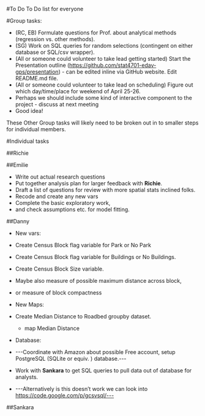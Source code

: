 #To Do
To Do list for everyone

#Group tasks:
* (RC, EB) Formulate questions for Prof. about analytical methods (regression vs. other methods).
* (SG) Work on SQL queries for random selections (contingent on either database or SQL/csv wrapper). 
* (All or someone could volunteer to take lead getting started) Start the Presentation outline (https://github.com/stat4701-edav-gps/presentation) - can be edited inline via GitHub website. Edit README.md file.  
* (All or someone could volunteer to take lead on scheduling) Figure out which day/time/place for weekend of April 25-26. 
* Perhaps we should include some kind of interactive component to the project - discuss at next meeting
 * Good idea!

These Other Group tasks will likely need to be broken out in to smaller steps for individual members. 

#Individual tasks

##Richie

##Emilie
* Write out actual research questions 
* Put together analysis plan for larger feedback with **Richie**.
* Draft a list of questions for review with more spatial stats inclined folks.
* Recode and create any new vars
* Complete the basic exploratory work,
* and check assumptions etc. for model fitting.

##Danny
* New vars:
 * Create Census Block flag variable for Park or No Park 
 * Create Census Block flag variable for Buildings or No Buildings.
 * Create Census Block Size variable. 
  * Maybe also measure of possible maximum distance across block, 
  * or measure of block compactness

* New Maps:
 * Create Median Distance to Roadbed groupby dataset.
   * map Median Distance

* Database:
 * ---Coordinate with Amazon about possible Free account, setup PostgreSQL (SQLite or equiv. ) database.---
 * Work with **Sankara** to get SQL queries to pull data out of database for analysts. 
 * ---Alternatively is this doesn’t work we can look into https://code.google.com/p/gcsvsql/---

##Sankara
